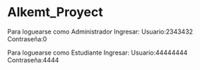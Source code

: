 # Alkemt_Proyect
Para loguearse como Administrador Ingresar:
Usuario:2343432
Contraseña:0

Para loguearse como Estudiante Ingresar:
Usuario:44444444
Contraseña:4444

